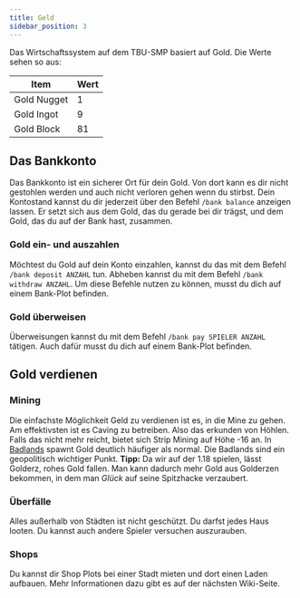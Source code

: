 ```yaml
---
title: Geld
sidebar_position: 3
---
```

Das Wirtschaftssystem auf dem TBU-SMP basiert auf Gold. Die Werte sehen so aus:

| Item        | Wert |
|-------------|------|
| Gold Nugget | 1    |
| Gold Ingot  | 9    |
| Gold Block  | 81   |

## Das Bankkonto
Das Bankkonto ist ein sicherer Ort für dein Gold. Von dort kann es dir nicht gestohlen werden und auch nicht verloren gehen wenn du stirbst.
Dein Kontostand kannst du dir jederzeit über den Befehl `/bank balance` anzeigen lassen. Er setzt sich aus dem Gold, das du gerade bei dir trägst, und dem Gold, das du auf der Bank hast, zusammen.
### Gold ein- und auszahlen
Möchtest du Gold auf dein Konto einzahlen, kannst du das mit dem Befehl `/bank deposit ANZAHL` tun. Abheben kannst du mit dem Befehl `/bank withdraw ANZAHL`. Um diese Befehle nutzen zu können, musst du dich auf einem Bank-Plot befinden.
### Gold überweisen
Überweisungen kannst du mit dem Befehl `/bank pay SPIELER ANZAHL` tätigen. Auch dafür musst du dich auf einem Bank-Plot befinden.

## Gold verdienen
### Mining
Die einfachste Möglichkeit Geld zu verdienen ist es, in die Mine zu gehen. Am effektivsten ist es Caving zu betreiben. Also das erkunden von Höhlen. Falls das nicht mehr reicht, bietet sich Strip Mining auf Höhe -16 an.
In [Badlands](https://minecraft.fandom.com/wiki/Badlands) spawnt Gold deutlich häufiger als normal. Die Badlands sind ein geopolitisch wichtiger Punkt. **Tipp:** Da wir auf der 1.18 spielen, lässt Golderz, rohes Gold fallen. Man kann dadurch mehr Gold aus Golderzen bekommen, in dem man *Glück* auf seine Spitzhacke verzaubert.
### Überfälle
Alles außerhalb von Städten ist nicht geschützt. Du darfst jedes Haus looten. Du kannst auch andere Spieler versuchen auszurauben.
### Shops
Du kannst dir Shop Plots bei einer Stadt mieten und dort einen Laden aufbauen. Mehr Informationen dazu gibt es auf der nächsten Wiki-Seite.
